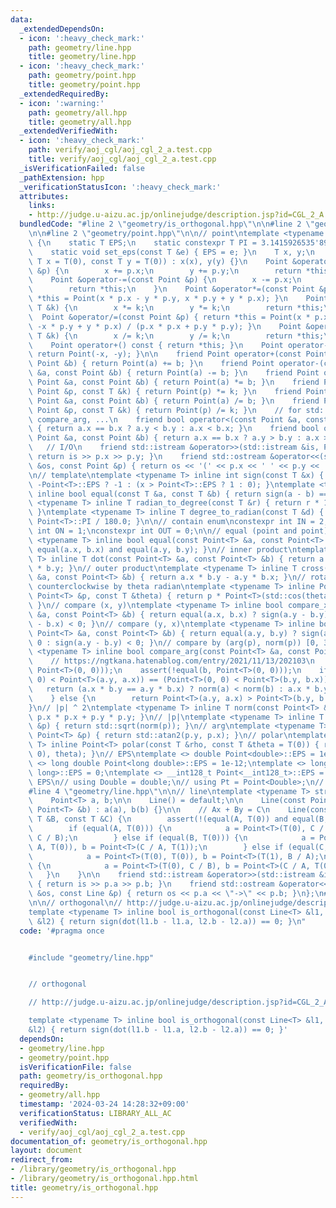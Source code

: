 ```yaml
---
data:
  _extendedDependsOn:
  - icon: ':heavy_check_mark:'
    path: geometry/line.hpp
    title: geometry/line.hpp
  - icon: ':heavy_check_mark:'
    path: geometry/point.hpp
    title: geometry/point.hpp
  _extendedRequiredBy:
  - icon: ':warning:'
    path: geometry/all.hpp
    title: geometry/all.hpp
  _extendedVerifiedWith:
  - icon: ':heavy_check_mark:'
    path: verify/aoj_cgl/aoj_cgl_2_a.test.cpp
    title: verify/aoj_cgl/aoj_cgl_2_a.test.cpp
  _isVerificationFailed: false
  _pathExtension: hpp
  _verificationStatusIcon: ':heavy_check_mark:'
  attributes:
    links:
    - http://judge.u-aizu.ac.jp/onlinejudge/description.jsp?id=CGL_2_A
  bundledCode: "#line 2 \"geometry/is_orthogonal.hpp\"\n\n#line 2 \"geometry/line.hpp\"\
    \n\n#line 2 \"geometry/point.hpp\"\n\n// point\ntemplate <typename T> struct Point\
    \ {\n    static T EPS;\n    static constexpr T PI = 3.1415926535'8979323846'2643383279L;\n\
    \    static void set_eps(const T &e) { EPS = e; }\n    T x, y;\n    Point(const\
    \ T x = T(0), const T y = T(0)) : x(x), y(y) {}\n    Point &operator+=(const Point\
    \ &p) {\n        x += p.x;\n        y += p.y;\n        return *this;\n    }\n\
    \    Point &operator-=(const Point &p) {\n        x -= p.x;\n        y -= p.y;\n\
    \        return *this;\n    }\n    Point &operator*=(const Point &p) { return\
    \ *this = Point(x * p.x - y * p.y, x * p.y + y * p.x); }\n    Point &operator*=(const\
    \ T &k) {\n        x *= k;\n        y *= k;\n        return *this;\n    }\n  \
    \  Point &operator/=(const Point &p) { return *this = Point(x * p.x + y * p.y,\
    \ -x * p.y + y * p.x) / (p.x * p.x + p.y * p.y); }\n    Point &operator/=(const\
    \ T &k) {\n        x /= k;\n        y /= k;\n        return *this;\n    }\n\n\
    \    Point operator+() const { return *this; }\n    Point operator-() const {\
    \ return Point(-x, -y); }\n\n    friend Point operator+(const Point &a, const\
    \ Point &b) { return Point(a) += b; }\n    friend Point operator-(const Point\
    \ &a, const Point &b) { return Point(a) -= b; }\n    friend Point operator*(const\
    \ Point &a, const Point &b) { return Point(a) *= b; }\n    friend Point operator*(const\
    \ Point &p, const T &k) { return Point(p) *= k; }\n    friend Point operator/(const\
    \ Point &a, const Point &b) { return Point(a) /= b; }\n    friend Point operator/(const\
    \ Point &p, const T &k) { return Point(p) /= k; }\n    // for std::set, std::map,\
    \ compare_arg, ...\n    friend bool operator<(const Point &a, const Point &b)\
    \ { return a.x == b.x ? a.y < b.y : a.x < b.x; }\n    friend bool operator>(const\
    \ Point &a, const Point &b) { return a.x == b.x ? a.y > b.y : a.x > b.x; }\n \
    \   // I/O\n    friend std::istream &operator>>(std::istream &is, Point &p) {\
    \ return is >> p.x >> p.y; }\n    friend std::ostream &operator<<(std::ostream\
    \ &os, const Point &p) { return os << '(' << p.x << ' ' << p.y << ')'; }\n};\n\
    \n// template\ntemplate <typename T> inline int sign(const T &x) { return x <\
    \ -Point<T>::EPS ? -1 : (x > Point<T>::EPS ? 1 : 0); }\ntemplate <typename T>\
    \ inline bool equal(const T &a, const T &b) { return sign(a - b) == 0; }\ntemplate\
    \ <typename T> inline T radian_to_degree(const T &r) { return r * 180.0 / Point<T>::PI;\
    \ }\ntemplate <typename T> inline T degree_to_radian(const T &d) { return d *\
    \ Point<T>::PI / 180.0; }\n\n// contain enum\nconstexpr int IN = 2;\nconstexpr\
    \ int ON = 1;\nconstexpr int OUT = 0;\n\n// equal (point and point)\ntemplate\
    \ <typename T> inline bool equal(const Point<T> &a, const Point<T> &b) { return\
    \ equal(a.x, b.x) and equal(a.y, b.y); }\n// inner product\ntemplate <typename\
    \ T> inline T dot(const Point<T> &a, const Point<T> &b) { return a.x * b.x + a.y\
    \ * b.y; }\n// outer product\ntemplate <typename T> inline T cross(const Point<T>\
    \ &a, const Point<T> &b) { return a.x * b.y - a.y * b.x; }\n// rotate Point p\
    \ counterclockwise by theta radian\ntemplate <typename T> inline Point<T> rotate(const\
    \ Point<T> &p, const T &theta) { return p * Point<T>(std::cos(theta), std::sin(theta));\
    \ }\n// compare (x, y)\ntemplate <typename T> inline bool compare_x(const Point<T>\
    \ &a, const Point<T> &b) { return equal(a.x, b.x) ? sign(a.y - b.y) < 0 : sign(a.x\
    \ - b.x) < 0; }\n// compare (y, x)\ntemplate <typename T> inline bool compare_y(const\
    \ Point<T> &a, const Point<T> &b) { return equal(a.y, b.y) ? sign(a.x - b.x) <\
    \ 0 : sign(a.y - b.y) < 0; }\n// compare by (arg(p), norm(p)) [0, 360)\ntemplate\
    \ <typename T> inline bool compare_arg(const Point<T> &a, const Point<T> &b) {\n\
    \    // https://ngtkana.hatenablog.com/entry/2021/11/13/202103\n    assert(!equal(a,\
    \ Point<T>(0, 0)));\n    assert(!equal(b, Point<T>(0, 0)));\n    if ((Point<T>(0,\
    \ 0) < Point<T>(a.y, a.x)) == (Point<T>(0, 0) < Point<T>(b.y, b.x))) {\n     \
    \   return (a.x * b.y == a.y * b.x) ? norm(a) < norm(b) : a.x * b.y > a.y * b.x;\n\
    \    } else {\n        return Point<T>(a.y, a.x) > Point<T>(b.y, b.x);\n    }\n\
    }\n// |p| ^ 2\ntemplate <typename T> inline T norm(const Point<T> &p) { return\
    \ p.x * p.x + p.y * p.y; }\n// |p|\ntemplate <typename T> inline T abs(const Point<T>\
    \ &p) { return std::sqrt(norm(p)); }\n// arg\ntemplate <typename T> inline T arg(const\
    \ Point<T> &p) { return std::atan2(p.y, p.x); }\n// polar\ntemplate <typename\
    \ T> inline Point<T> polar(const T &rho, const T &theta = T(0)) { return rotate(Point<T>(rho,\
    \ 0), theta); }\n// EPS\ntemplate <> double Point<double>::EPS = 1e-9;\ntemplate\
    \ <> long double Point<long double>::EPS = 1e-12;\ntemplate <> long long Point<long\
    \ long>::EPS = 0;\ntemplate <> __int128_t Point<__int128_t>::EPS = 0;\n// change\
    \ EPS\n// using Double = double;\n// using Pt = Point<Double>;\n// Point<Double>::set_eps(new_eps);\n\
    #line 4 \"geometry/line.hpp\"\n\n// line\ntemplate <typename T> struct Line {\n\
    \    Point<T> a, b;\n\n    Line() = default;\n\n    Line(const Point<T> &a, const\
    \ Point<T> &b) : a(a), b(b) {}\n\n    // Ax + By = C\n    Line(const T &A, const\
    \ T &B, const T &C) {\n        assert(!(equal(A, T(0)) and equal(B, T(0))));\n\
    \        if (equal(A, T(0))) {\n            a = Point<T>(T(0), C / B), b = Point<T>(T(1),\
    \ C / B);\n        } else if (equal(B, T(0))) {\n            a = Point<T>(C /\
    \ A, T(0)), b = Point<T>(C / A, T(1));\n        } else if (equal(C, T(0))) {\n\
    \            a = Point<T>(T(0), T(0)), b = Point<T>(T(1), B / A);\n        } else\
    \ {\n            a = Point<T>(T(0), C / B), b = Point<T>(C / A, T(0));\n     \
    \   }\n    }\n\n    friend std::istream &operator>>(std::istream &is, Line &p)\
    \ { return is >> p.a >> p.b; }\n    friend std::ostream &operator<<(std::ostream\
    \ &os, const Line &p) { return os << p.a << \"->\" << p.b; }\n};\n#line 4 \"geometry/is_orthogonal.hpp\"\
    \n\n// orthogonal\n// http://judge.u-aizu.ac.jp/onlinejudge/description.jsp?id=CGL_2_A\n\
    template <typename T> inline bool is_orthogonal(const Line<T> &l1, const Line<T>\
    \ &l2) { return sign(dot(l1.b - l1.a, l2.b - l2.a)) == 0; }\n"
  code: '#pragma once


    #include "geometry/line.hpp"


    // orthogonal

    // http://judge.u-aizu.ac.jp/onlinejudge/description.jsp?id=CGL_2_A

    template <typename T> inline bool is_orthogonal(const Line<T> &l1, const Line<T>
    &l2) { return sign(dot(l1.b - l1.a, l2.b - l2.a)) == 0; }'
  dependsOn:
  - geometry/line.hpp
  - geometry/point.hpp
  isVerificationFile: false
  path: geometry/is_orthogonal.hpp
  requiredBy:
  - geometry/all.hpp
  timestamp: '2024-03-24 14:28:32+09:00'
  verificationStatus: LIBRARY_ALL_AC
  verifiedWith:
  - verify/aoj_cgl/aoj_cgl_2_a.test.cpp
documentation_of: geometry/is_orthogonal.hpp
layout: document
redirect_from:
- /library/geometry/is_orthogonal.hpp
- /library/geometry/is_orthogonal.hpp.html
title: geometry/is_orthogonal.hpp
---
```

